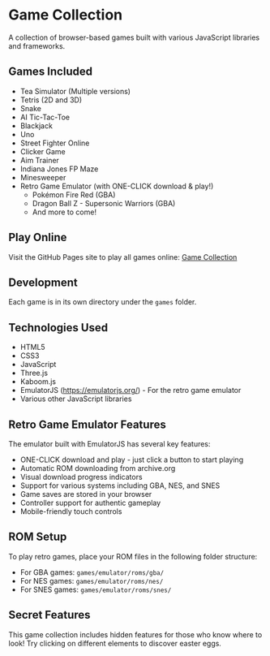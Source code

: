 # Game Collection

A collection of browser-based games built with various JavaScript libraries and frameworks.

## Games Included

- Tea Simulator (Multiple versions)
- Tetris (2D and 3D)
- Snake
- AI Tic-Tac-Toe
- Blackjack
- Uno
- Street Fighter Online
- Clicker Game
- Aim Trainer
- Indiana Jones FP Maze
- Minesweeper
- Retro Game Emulator (with ONE-CLICK download & play!)
  - Pokémon Fire Red (GBA)
  - Dragon Ball Z - Supersonic Warriors (GBA)
  - And more to come!

## Play Online

Visit the GitHub Pages site to play all games online: [Game Collection](https://[your-username].github.io/[your-repo-name]/)

## Development

Each game is in its own directory under the `games` folder.

## Technologies Used

- HTML5
- CSS3
- JavaScript
- Three.js
- Kaboom.js
- EmulatorJS (https://emulatorjs.org/) - For the retro game emulator
- Various other JavaScript libraries

## Retro Game Emulator Features

The emulator built with EmulatorJS has several key features:
- ONE-CLICK download and play - just click a button to start playing
- Automatic ROM downloading from archive.org
- Visual download progress indicators
- Support for various systems including GBA, NES, and SNES
- Game saves are stored in your browser
- Controller support for authentic gameplay
- Mobile-friendly touch controls

## ROM Setup

To play retro games, place your ROM files in the following folder structure:
- For GBA games: `games/emulator/roms/gba/`
- For NES games: `games/emulator/roms/nes/`
- For SNES games: `games/emulator/roms/snes/`

## Secret Features

This game collection includes hidden features for those who know where to look! Try clicking on different elements to discover easter eggs.